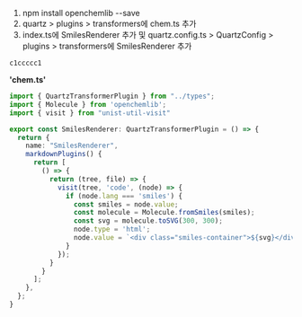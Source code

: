 1. npm install openchemlib --save
2. quartz > plugins > transformers에 chem.ts 추가
3. index.ts에 SmilesRenderer 추가 및 quartz.config.ts > QuartzConfig > plugins > transformers에 SmilesRenderer 추가

```smiles
c1ccccc1
```

**'chem.ts'**
```Typescript
import { QuartzTransformerPlugin } from "../types";
import { Molecule } from 'openchemlib';
import { visit } from "unist-util-visit"

export const SmilesRenderer: QuartzTransformerPlugin = () => {
  return {
    name: "SmilesRenderer",
    markdownPlugins() {
      return [
        () => {
          return (tree, file) => {
            visit(tree, 'code', (node) => {
              if (node.lang === 'smiles') {
                const smiles = node.value;
                const molecule = Molecule.fromSmiles(smiles);
                const svg = molecule.toSVG(300, 300);
                node.type = 'html';
                node.value = `<div class="smiles-container">${svg}</div>`;
              }
            });
          }
        }
      ];
    },
  };
}
```

